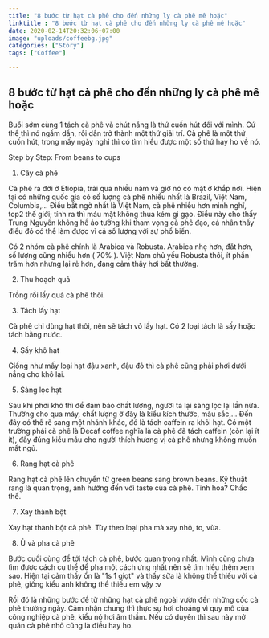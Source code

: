 ```yaml
---
title: "8 bước từ hạt cà phê cho đến những ly cà phê mê hoặc"
linktitle : "8 bước từ hạt cà phê cho đến những ly cà phê mê hoặc"
date: 2020-02-14T20:32:06+07:00
image: "uploads/coffeebg.jpg"
categories: ["Story"]
tags: ["Coffee"]

---
```


## 8 bước từ hạt cà phê cho đến những ly cà phê mê hoặc

Buổi sớm cùng 1 tách cà phê và chút nắng là thứ cuốn hút đối với mình. Cứ thế thì nó ngấm dần, rồi dần trở thành một thứ giải trí. Cà phê là một thứ cuốn hút, trong mấy ngày nghỉ thì có tìm hiểu được một số thứ hay ho về nó.

Step by Step: From beans to cups

1. Cây cà phê 

Cà phê ra đời ở Etiopia, trải qua nhiều năm và giờ nó có mặt ở khắp nơi. Hiện tại có những quốc gia có số lượng cà phê nhiều nhất là Brazil, Việt Nam, Columbia,... Điều bất ngờ nhất là Việt Nam, cà phê nhiều hơn mình nghĩ, top2 thế giới; tính ra thì máu mặt không thua kém gì gạo. Điều này cho thấy Trung Nguyên không hề ảo tưởng khi tham vọng cà phê đạo, cá nhân thấy điều đó có thể làm được vì cả số lượng với sự phổ biến. 

Có 2 nhóm cà phê chính là Arabica và Robusta. Arabica nhẹ hơn, đắt hơn, số lượng cũng nhiều hơn ( 70% ). Việt Nam chủ yếu Robusta thôi, ít phần trăm hơn nhưng lại rẻ hơn, đang cảm thấy hơi bất thường. 


2. Thu hoạch quả

Trồng rồi lấy quả cà phê thôi.

3. Tách lấy hạt

Cà phê chỉ dùng hạt thôi, nên sẽ tách vỏ lấy hạt. Có 2 loại tách là sấy hoặc tách bằng nước.

4. Sấy khô hạt

Giống như mấy loại hạt đậu xanh, đậu đỏ thì cà phê cũng phải phơi dưới nắng cho khô lại. 

5. Sàng lọc hạt

Sau khi phơi khô thì để đảm bảo chất lượng, người ta lại sàng lọc lại lần nữa. Thường cho qua máy, chất lượng ở đây là kiểu kích thước, màu sắc,...  Đến đây có thể rẽ sang một nhánh khác, đó là tách caffein ra khỏi hạt. Có một trường phái cà phê là Decaf coffee nghĩa là cà phê đã tách caffein (còn lại ít ít), đây đúng kiểu mẫu cho người thích hương vị cà phê nhưng không muốn mất ngủ. 

6. Rang hạt cà phê

Rang hạt cà phê lên chuyển từ green beans sang brown beans. Kỹ thuật rang là quan trọng, ảnh hưởng đến với taste của cà phê. Tinh hoa? Chắc thế. 

7. Xay thành bột

Xay hạt thành bột cà phê. Tùy theo loại pha mà xay nhỏ, to, vừa.

8. Ủ và pha cà phê 

Bước cuối cùng để tới tách cà phê, bước quan trọng nhất. Mình cũng chưa tìm được cách cụ thể để pha một cách ưng nhất nên sẽ tìm hiểu thêm xem sao. Hiện tại cảm thấy ổn là "1s 1 giọt" và thấy sữa là không thể thiếu với cà phê, giống kiểu anh không thể thiếu em vậy :v  



Rồi đó là những bước để từ những hạt cà phê ngoài vườn đến những cốc cà phê thường ngày. Cảm nhận chung thì thực sự hơi choáng vì quy mô của công nghiệp cà phê, kiểu nó hơi âm thầm. Nếu có duyên thì sau này mở quán cà phê nhỏ cũng là điều hay ho. 



